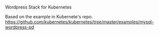 Wordpress Stack for Kubernetes

Based on the example in Kubernete's repo.
https://github.com/kubernetes/kubernetes/tree/master/examples/mysql-wordpress-pd


